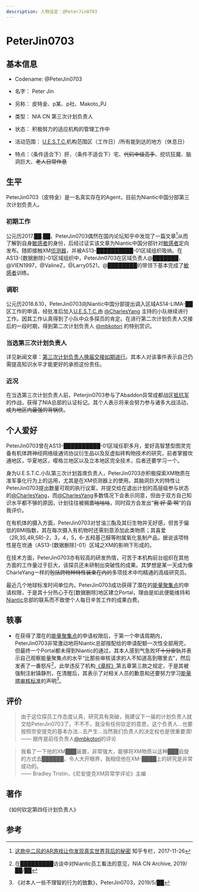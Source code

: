 ```yaml
---
description: 人物设定：@PeterJin0703
---
```


# PeterJin0703

## 基本信息

- Codename: @PeterJin0703

- 名字： Peter Jin

- 另称： 皮特金、p某、p社、Makoto_PJ

- 类型： NIA CN 第三次计划负责人

- 状态： 积极努力的适应机构的管理工作中

- 活动范围： [U.E.S.T.C.](/setting/entity/UESTC-Org.md)机构范围区（工作日）/所有能到达的地方（休息日）

- 特点：（条件适合下）肝、（条件不适合下）宅、~~代码中级高手~~、挖坑狂魔、脑洞巨大、~~老人日常作息~~

## 生平

PeterJin0703（皮特金）是一名真实存在的Agent，目前为Niantic中国分部第三次计划负责人。

### 初期工作

公元历2017.██.██，PeterJin0703偶然在国内论坛知乎中发现了一篇文章[^1]从而了解到自身[敏感者](/setting/entity/Sensitive.md)的身份，后经过证实该文章为Niantic中国分部针对[敏感者](/setting/entity/Sensitive.md)定向发布。随即接触XM[侦测器](/setting/entity/Scanner.md)，并被AS13-██████████-01区域组织吸纳。在AS13-[数据删除]-01区域组织中，PeterJin0703在区域负责人@███████，@VIEN1997，@ValineZ，@Larry0521，@████████的带领下基本完成了[敏感者](/setting/entity/Sensitive.md)训练。

### 调职

公元历2018.6.10，PeterJin0703向Niantic中国分部提出调入区域AS14-LIMA-██区工作的申请，经批准后加入[U.E.S.T.C.](/setting/entity/UESTC-Org.md)由 [@CharlesYang](/setting/person/CharleYang.md) 主持的小队继续进行工作。因其工作认真得到了小队中众多探员的肯定。在进行第二次计划负责人交接后的一段时期，得到第二次计划负责人 [@mbkotori](/setting/person/mbkotori.md) 的特别赏识。

### 当选第三次计划负责人

详见新闻文章：[第三次计划负责人换届交接如期进行](/essay/news/3rd-handover.md)。其本人对该事件表示自己仍需提高知识水平才能更好的承担这份责任。

### 近况

在当选第三次计划负责人前，Peterjin0703参与了Abaddon异常成都战区[抵抗军](setting/entity/Resistance.md)的作战，获得了NIA总部的认证标记。其个人表示将来会努力参与诸多大战活动，~~成为地区内最强的背锅侠~~。

## 个人爱好

PeterJin0703曾在AS13-██████████-01区域任职多月，爱好高智慧型图灵完备有机体跨神经网络级通讯协议衍生品以及反虚拟砖构物技术的研究，前者掌握坎通地区，华夏地区，嘤格兰地区以及立本地区完全技术，后者还要学习一个。

身为U.E.S.T.C.小队第三次计划首席负责人，PeterJin0703亦积极探索XM物质在准军事化行为上的运用，尤其是在XM侦测器上的使用。其脑洞巨大的特性让PeterJin0703提出数量可观的执行议案，并提交给在退出计划的高层级参与状态的[@CharlesYang](/setting/person/CharleYang.md)，而[@CharlesYang](/setting/person/CharleYang.md)多数情况下会表示同意，但由于双方自己知识水平都不够的原因，计划往往被搁置~~咕咕咕~~，同时双方会发出“~~我 好 菜 啊~~”的自我评价。

在有机体的摄入方面，PeterJin0703对甘油三酯及其衍生物并无好感，但苦于偏低的BMI指数，其在每次摄入有机物时还需刻意添加此类物质；其喜爱（2R,3S,4R,5R)-2，3，4，5，6-五羟基己醛等附属氧化氢制产品，据说该项特性是在坎通（AS13-[数据删除]-01）区域之XM的影响下形成的。

在技术方面，PeterJin0703亦有较高的研发热情，可苦于本机构前台组织在其他方面的工作量过于巨大，该探员还未研制出突破性的成果。其梦想是某一天成为像CharleYang一样的~~包括跨物种特性装束在内的~~多项技术中均精通的高级研究员。

最近几个地球标准时间单位内，PeterJin0703成功获得了潜在的[能量聚集点](/setting/entity/Portal.md)的申请权限，于是其十分热心于在[数据删除]地区建立Portal，理由是如此便能维持和[Niantic](/setting/entity/NianticProject.md)总部的联系而不致使个人每日辛苦工作的成果白费。

## 轶事

- 在获得了潜在的[能量聚集点](/setting/entity/Portal.md)的申请权限后，于第一个申请周期内，PeterJin0703非常激动地将Niantic总部按配给的申请配额一次性全部用完，但最终一个Portal都未得到Niantic的通过，其本人感到气急败坏~~十分安轨~~并表示自己观察能量聚集点的水平“比那些审核请求的人不知道高到哪里去”，然后发表了一番怒斥[^2]，此举违反了机构[《章程》](/setting/entity/constitution.md)第五章第三款之规定，于是其被强制注射镇静剂，在清醒后，其表示了对相关人员的歉意和还要努力学习[能量塔审核标准](/setting/entity/Portal_Guideline.md)的声明[^3]。

## 评价

> 由于这位探员工作态度认真，研究具有突破，我建议下一届的计划负责人就交给PeterJin0703了。不不不，我没有任何钦定的意思，这个负责人...也要按照奈安提克的基本办法...去产生...当然我们负责人的决定权也是很重要滴!  
> —— 据传是前任负责人[@mbkotori](/setting/person/mbkotori.md)的评论  

> 我看了一下他的XM███装置，非常强大，能够将XM物质以这种███自旋的方式去██████，令人大开眼界，我相信他在XM-████上的研究是非常成功的。  
> —— Bradley Tristin，《尼安提克XM异常学评论》主编

## 著作

《如何钦定第四任计划负责人》

## 参考

[^1]:[这款中二风的AR游戏让你发现真实世界背后的秘密](https://zhuanlan.zhihu.com/p/33005023) 知乎专栏，2017-11-26  
[^2]:在█████████访谈中对Niantic员工看法的意见，NIA CN Archive, 2019/██/██  
[^3]:《对本人一些不理智的行为的致歉》，PeterJin0703，2019/5/██
